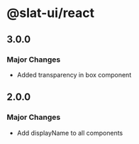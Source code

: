 # @slat-ui/react

## 3.0.0

### Major Changes

- Added transparency in box component

## 2.0.0

### Major Changes

- Add displayName to all components
